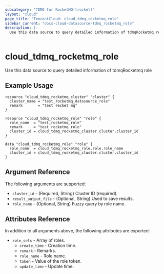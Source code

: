 ```yaml
---
subcategory: "TDMQ for RocketMQ(trocket)"
layout: "cloud"
page_title: "TencentCloud: cloud_tdmq_rocketmq_role"
sidebar_current: "docs-cloud-datasource-tdmq_rocketmq_role"
description: |-
  Use this data source to query detailed information of tdmqRocketmq role
---
```


# cloud_tdmq_rocketmq_role

Use this data source to query detailed information of tdmqRocketmq role

## Example Usage

```hcl
resource "cloud_tdmq_rocketmq_cluster" "cluster" {
  cluster_name = "test_rocketmq_datasource_role"
  remark       = "test recket mq"
}

resource "cloud_tdmq_rocketmq_role" "role" {
  role_name  = "test_rocketmq_role"
  remark     = "test rocketmq role"
  cluster_id = cloud_tdmq_rocketmq_cluster.cluster.cluster_id
}

data "cloud_tdmq_rocketmq_role" "role" {
  role_name  = cloud_tdmq_rocketmq_role.role.role_name
  cluster_id = cloud_tdmq_rocketmq_cluster.cluster.cluster_id
}
```

## Argument Reference

The following arguments are supported:

* `cluster_id` - (Required, String) Cluster ID (required).
* `result_output_file` - (Optional, String) Used to save results.
* `role_name` - (Optional, String) Fuzzy query by role name.

## Attributes Reference

In addition to all arguments above, the following attributes are exported:

* `role_sets` - Array of roles.
  * `create_time` - Creation time.
  * `remark` - Remarks.
  * `role_name` - Role name.
  * `token` - Value of the role token.
  * `update_time` - Update time.


